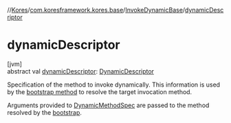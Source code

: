 //[Kores](../../../index.md)/[com.koresframework.kores.base](../index.md)/[InvokeDynamicBase](index.md)/[dynamicDescriptor](dynamic-descriptor.md)

# dynamicDescriptor

[jvm]\
abstract val [dynamicDescriptor](dynamic-descriptor.md): [DynamicDescriptor](../../com.koresframework.kores.common/-dynamic-descriptor/index.md)

Specification of the method to invoke dynamically. This information is used by the [bootstrap method](bootstrap.md) to resolve the target invocation method.

Arguments provided to [DynamicMethodSpec](../../com.koresframework.kores.common/-dynamic-method-spec/index.md) are passed to the method resolved by the [bootstrap](bootstrap.md).
